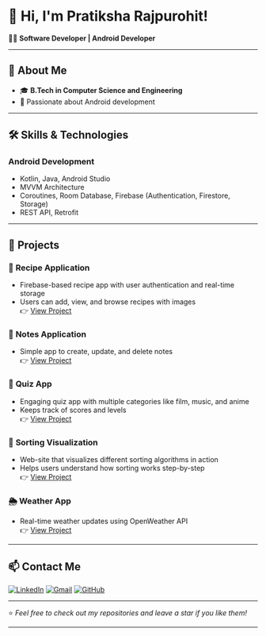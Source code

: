 <!-- Add your profile icon or image here -->
<!--img src="https://github.com/your-username/your-repo/blob/main/profile-icon.png" width="100" height="100" align="right"-->

# 👋 Hi, I'm Pratiksha Rajpurohit!  

👩‍💻 **Software Developer | Android Developer**

---

## 🚀 About Me  
- 🎓 **B.Tech in Computer Science and Engineering**  
- 🌟 Passionate about Android development 

---

## 🛠️ Skills & Technologies  
### **Android Development**  
- Kotlin, Java, Android Studio  
- MVVM Architecture  
- Coroutines, Room Database, Firebase (Authentication, Firestore, Storage)  
- REST API, Retrofit  

---

## 🌟 Projects  
### 📱 **Recipe Application**  
- Firebase-based recipe app with user authentication and real-time storage                           
- Users can add, view, and browse recipes with images  
👉 [View Project](https://github.com/Pratiksha-Rajpurohit/RecipeApplication)  

### 📝 **Notes Application**  
- Simple app to create, update, and delete notes  
👉 [View Project](https://github.com/Pratiksha-Rajpurohit/MyNotes)

### 🧠 **Quiz App**  
- Engaging quiz app with multiple categories like film, music, and anime  
- Keeps track of scores and levels  
👉 [View Project](https://github.com/Pratiksha-Rajpurohit/QuizGame)  

### 🎯 **Sorting Visualization**  
- Web-site that visualizes different sorting algorithms in action  
- Helps users understand how sorting works step-by-step  
👉 [View Project](https://github.com/Pratiksha-Rajpurohit/Sorting-Visualization)  

### 🌦️ **Weather App**  
- Real-time weather updates using OpenWeather API  
👉 [View Project](https://github.com/Pratiksha-Rajpurohit/WeatherApplication)  

---

## 📫 **Contact Me**  
[![LinkedIn](https://img.shields.io/badge/-LinkedIn-blue?logo=linkedin&style=flat)](linkedin.com/in/pratiksha-rajpurohit-602212280)    [![Gmail](https://img.shields.io/badge/-Gmail-red?logo=gmail&style=flat)](mailto:pratirajpurohit@gmail.com)    [![GitHub](https://img.shields.io/badge/-GitHub-black?logo=github&style=flat)](https://github.com/Pratiksha-Rajpurohit)  

---

⭐️ _Feel free to check out my repositories and leave a star if you like them!_  

---

